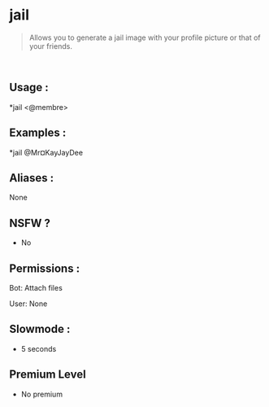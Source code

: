 # jail

> Allows you to generate a jail image with your profile picture or that of your friends.

<br>

## Usage :

*jail <@membre>

## Examples :

*jail @Mr¤KayJayDee

## Aliases :

None

## NSFW ?

- No

## Permissions :

Bot: Attach files
<br>

User: None

## Slowmode :

- 5 seconds

## Premium Level

- No premium